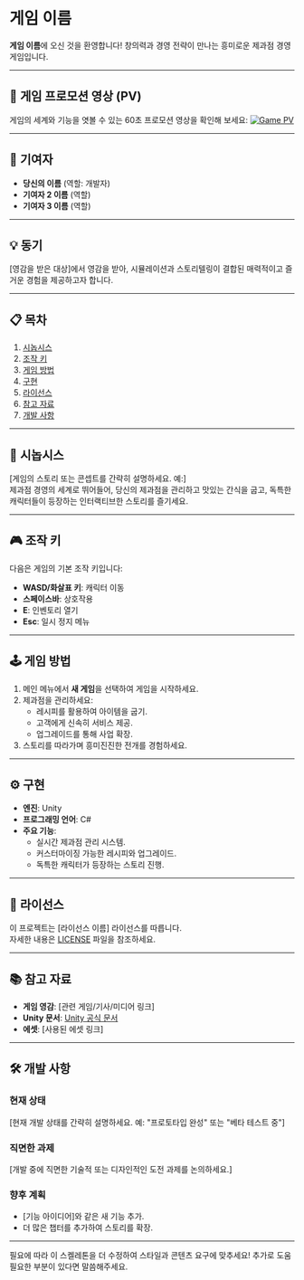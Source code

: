 # 게임 이름

**게임 이름**에 오신 것을 환영합니다! 창의력과 경영 전략이 만나는 흥미로운 제과점 경영 게임입니다.

---

## 🎥 게임 프로모션 영상 (PV)
게임의 세계와 기능을 엿볼 수 있는 60초 프로모션 영상을 확인해 보세요:
[![Game PV](link-to-your-thumbnail-or-image)](link-to-your-video)

---

## 👥 기여자
- **당신의 이름** (역할: 개발자)
- **기여자 2 이름** (역할)
- **기여자 3 이름** (역할)

---

## 💡 동기
[영감을 받은 대상]에서 영감을 받아, 시뮬레이션과 스토리텔링이 결합된 매력적이고 즐거운 경험을 제공하고자 합니다.

---

## 📋 목차
1. [시놉시스](#-시놉시스)
2. [조작 키](#-조작-키)
3. [게임 방법](#-게임-방법)
4. [구현](#-구현)
5. [라이선스](#-라이선스)
6. [참고 자료](#-참고-자료)
7. [개발 사항](#-개발-사항)

---

## 📖 시놉시스
[게임의 스토리 또는 콘셉트를 간략히 설명하세요. 예:]  
제과점 경영의 세계로 뛰어들어, 당신의 제과점을 관리하고 맛있는 간식을 굽고, 독특한 캐릭터들이 등장하는 인터랙티브한 스토리를 즐기세요.

---

## 🎮 조작 키
다음은 게임의 기본 조작 키입니다:
- **WASD/화살표 키**: 캐릭터 이동
- **스페이스바**: 상호작용
- **E**: 인벤토리 열기
- **Esc**: 일시 정지 메뉴

---

## 🕹️ 게임 방법
1. 메인 메뉴에서 **새 게임**을 선택하여 게임을 시작하세요.
2. 제과점을 관리하세요:
   - 레시피를 활용하여 아이템을 굽기.
   - 고객에게 신속히 서비스 제공.
   - 업그레이드를 통해 사업 확장.
3. 스토리를 따라가며 흥미진진한 전개를 경험하세요.

---

## ⚙️ 구현
- **엔진**: Unity
- **프로그래밍 언어**: C#  
- **주요 기능**:
  - 실시간 제과점 관리 시스템.
  - 커스터마이징 가능한 레시피와 업그레이드.
  - 독특한 캐릭터가 등장하는 스토리 진행.

---

## 📜 라이선스
이 프로젝트는 [라이선스 이름] 라이선스를 따릅니다.  
자세한 내용은 [LICENSE](link-to-license-file) 파일을 참조하세요.

---

## 📚 참고 자료
- **게임 영감**: [관련 게임/기사/미디어 링크]
- **Unity 문서**: [Unity 공식 문서](https://unity.com/)
- **에셋**: [사용된 에셋 링크]

---

## 🛠️ 개발 사항
### 현재 상태
[현재 개발 상태를 간략히 설명하세요. 예: "프로토타입 완성" 또는 "베타 테스트 중"]

### 직면한 과제
[개발 중에 직면한 기술적 또는 디자인적인 도전 과제를 논의하세요.]

### 향후 계획
- [기능 아이디어]와 같은 새 기능 추가.
- 더 많은 챕터를 추가하여 스토리를 확장.

---

필요에 따라 이 스켈레톤을 더 수정하여 스타일과 콘텐츠 요구에 맞추세요! 추가로 도움 필요한 부분이 있다면 말씀해주세요.
